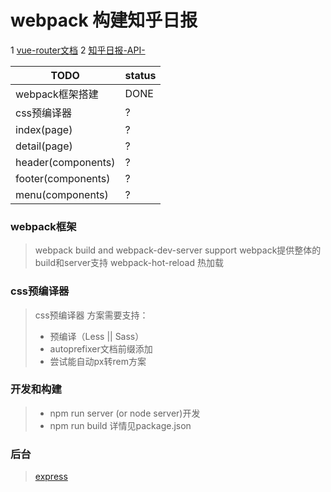 # webpack 构建知乎日报
1 [vue-router文档](http://router.vuejs.org/zh-cn/index.html)
2 [知乎日报-API-](https://github.com/iKrelve/KuaiHu/blob/master/%E7%9F%A5%E4%B9%8E%E6%97%A5%E6%8A%A5API.md)

TODO         |  status
------------ | -------------
webpack框架搭建 | DONE
css预编译器 | ?
index(page) | ?
detail(page)| ?
header(components) | ?
footer(components) | ?
menu(components) | ?

### webpack框架
> webpack build and webpack-dev-server support webpack提供整体的build和server支持
> webpack-hot-reload 热加载

### css预编译器
> css预编译器 方案需要支持：
>  * 预编译（Less || Sass）
>  * autoprefixer文档前缀添加
>  * 尝试能自动px转rem方案

### 开发和构建
>  * npm run server (or node server)开发
>  * npm run build
> 详情见package.json


### 后台
> [express](http://www.expressjs.com.cn/)
